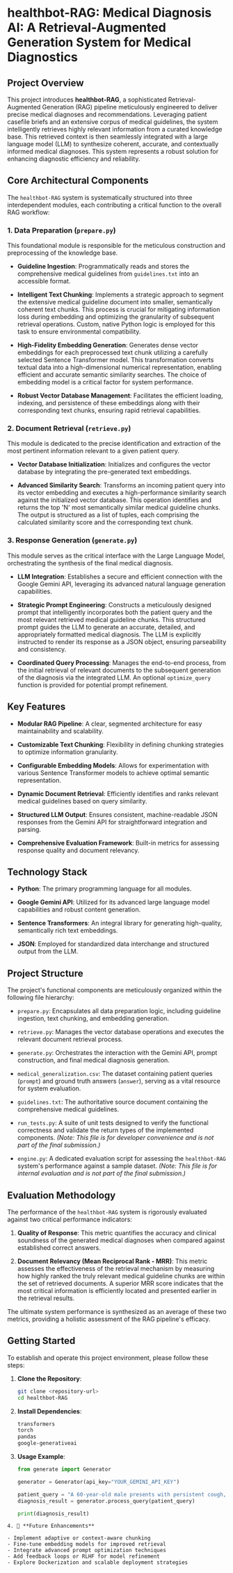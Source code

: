 # healthbot-RAG: Medical Diagnosis AI: A Retrieval-Augmented Generation System for Medical Diagnostics

## Project Overview

This project introduces **healthbot-RAG**, a sophisticated Retrieval-Augmented Generation (RAG) pipeline meticulously engineered to deliver precise medical diagnoses and recommendations. Leveraging patient casefile briefs and an extensive corpus of medical guidelines, the system intelligently retrieves highly relevant information from a curated knowledge base. This retrieved context is then seamlessly integrated with a large language model (LLM) to synthesize coherent, accurate, and contextually informed medical diagnoses. This system represents a robust solution for enhancing diagnostic efficiency and reliability.

## Core Architectural Components

The `healthbot-RAG` system is systematically structured into three interdependent modules, each contributing a critical function to the overall RAG workflow:

### 1. Data Preparation (`prepare.py`)

This foundational module is responsible for the meticulous construction and preprocessing of the knowledge base.

* **Guideline Ingestion**: Programmatically reads and stores the comprehensive medical guidelines from `guidelines.txt` into an accessible format.

* **Intelligent Text Chunking**: Implements a strategic approach to segment the extensive medical guideline document into smaller, semantically coherent text chunks. This process is crucial for mitigating information loss during embedding and optimizing the granularity of subsequent retrieval operations. Custom, native Python logic is employed for this task to ensure environmental compatibility.

* **High-Fidelity Embedding Generation**: Generates dense vector embeddings for each preprocessed text chunk utilizing a carefully selected Sentence Transformer model. This transformation converts textual data into a high-dimensional numerical representation, enabling efficient and accurate semantic similarity searches. The choice of embedding model is a critical factor for system performance.

* **Robust Vector Database Management**: Facilitates the efficient loading, indexing, and persistence of these embeddings along with their corresponding text chunks, ensuring rapid retrieval capabilities.

### 2. Document Retrieval (`retrieve.py`)

This module is dedicated to the precise identification and extraction of the most pertinent information relevant to a given patient query.

* **Vector Database Initialization**: Initializes and configures the vector database by integrating the pre-generated text embeddings.

* **Advanced Similarity Search**: Transforms an incoming patient query into its vector embedding and executes a high-performance similarity search against the initialized vector database. This operation identifies and returns the top 'N' most semantically similar medical guideline chunks. The output is structured as a list of tuples, each comprising the calculated similarity score and the corresponding text chunk.

### 3. Response Generation (`generate.py`)

This module serves as the critical interface with the Large Language Model, orchestrating the synthesis of the final medical diagnosis.

* **LLM Integration**: Establishes a secure and efficient connection with the Google Gemini API, leveraging its advanced natural language generation capabilities.

* **Strategic Prompt Engineering**: Constructs a meticulously designed prompt that intelligently incorporates both the patient query and the most relevant retrieved medical guideline chunks. This structured prompt guides the LLM to generate an accurate, detailed, and appropriately formatted medical diagnosis. The LLM is explicitly instructed to render its response as a JSON object, ensuring parseability and consistency.

* **Coordinated Query Processing**: Manages the end-to-end process, from the initial retrieval of relevant documents to the subsequent generation of the diagnosis via the integrated LLM. An optional `optimize_query` function is provided for potential prompt refinement.

## Key Features

* **Modular RAG Pipeline**: A clear, segmented architecture for easy maintainability and scalability.

* **Customizable Text Chunking**: Flexibility in defining chunking strategies to optimize information granularity.

* **Configurable Embedding Models**: Allows for experimentation with various Sentence Transformer models to achieve optimal semantic representation.

* **Dynamic Document Retrieval**: Efficiently identifies and ranks relevant medical guidelines based on query similarity.

* **Structured LLM Output**: Ensures consistent, machine-readable JSON responses from the Gemini API for straightforward integration and parsing.

* **Comprehensive Evaluation Framework**: Built-in metrics for assessing response quality and document relevancy.

## Technology Stack

* **Python**: The primary programming language for all modules.

* **Google Gemini API**: Utilized for its advanced large language model capabilities and robust content generation.

* **Sentence Transformers**: An integral library for generating high-quality, semantically rich text embeddings.

* **JSON**: Employed for standardized data interchange and structured output from the LLM.

## Project Structure

The project's functional components are meticulously organized within the following file hierarchy:

* `prepare.py`: Encapsulates all data preparation logic, including guideline ingestion, text chunking, and embedding generation.

* `retrieve.py`: Manages the vector database operations and executes the relevant document retrieval process.

* `generate.py`: Orchestrates the interaction with the Gemini API, prompt construction, and final medical diagnosis generation.

* `medical_generalization.csv`: The dataset containing patient queries (`prompt`) and ground truth answers (`answer`), serving as a vital resource for system evaluation.

* `guidelines.txt`: The authoritative source document containing the comprehensive medical guidelines.

* `run_tests.py`: A suite of unit tests designed to verify the functional correctness and validate the return types of the implemented components. *(Note: This file is for developer convenience and is not part of the final submission.)*

* `engine.py`: A dedicated evaluation script for assessing the `healthbot-RAG` system's performance against a sample dataset. *(Note: This file is for internal evaluation and is not part of the final submission.)*

## Evaluation Methodology

The performance of the `healthbot-RAG` system is rigorously evaluated against two critical performance indicators:

1. **Quality of Response**: This metric quantifies the accuracy and clinical soundness of the generated medical diagnoses when compared against established correct answers.

2. **Document Relevancy (Mean Reciprocal Rank - MRR)**: This metric assesses the effectiveness of the retrieval mechanism by measuring how highly ranked the truly relevant medical guideline chunks are within the set of retrieved documents. A superior MRR score indicates that the most critical information is efficiently located and presented earlier in the retrieval results.

The ultimate system performance is synthesized as an average of these two metrics, providing a holistic assessment of the RAG pipeline's efficacy.

## Getting Started

To establish and operate this project environment, please follow these steps:

1. **Clone the Repository**:

   ```bash
   git clone <repository-url>
   cd healthbot-RAG
   ```
2. **Install Dependencies**:
   ```bash
   transformers
   torch
   pandas
   google-generativeai
   ```
3. **Usage Example**:
   ```python
   from generate import Generator

   generator = Generator(api_key="YOUR_GEMINI_API_KEY")

   patient_query = "A 60-year-old male presents with persistent cough, shortness of breath, and fatigue for the past month."
   diagnosis_result = generator.process_query(patient_query)

   print(diagnosis_result)
  ```
4. 🔮 **Future Enhancements**

- Implement adaptive or context-aware chunking
- Fine-tune embedding models for improved retrieval
- Integrate advanced prompt optimization techniques
- Add feedback loops or RLHF for model refinement
- Explore Dockerization and scalable deployment strategies

   
   
